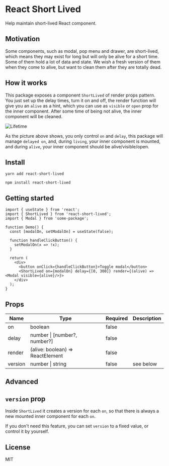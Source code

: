 # React Short Lived

Help maintain short-lived React component.

## Motivation

Some components, such as modal, pop menu and drawer, are short-lived, which means they may exist for long but will
only be alive for a short time. Some of them hold a lot of data and state. We wish a fresh version of them when they
come to alive, but want to clean them after they are totally dead.

## How it works

This package exposes a component `ShortLived` of render props pattern. You just set up the delay times, turn it on and off, the
render function will give you an `alive` as a hint, which you can use as `visible` or `open` prop for the inner component.
After some time of being not alive, the inner component will be cleaned.

![Lifetime](https://user-images.githubusercontent.com/3808838/94229083-16d8aa80-ff31-11ea-8443-c28e204471e7.jpeg)

As the picture above shows, you only control `on` and `delay`, this package will manage `delayed on`, and, during `living`, your
inner component is mounted, and during `alive`, your inner component should be alive/visible/open.

## Install

```
yarn add react-short-lived
```

```
npm install react-short-lived
```

## Getting started

```tsx
import { useState } from 'react';
import { ShortLived } from 'react-short-lived';
import { Modal } from 'some-package';

function Demo() {
  const [modalOn, setModalOn] = useState(false);

  function handleClickButton() {
    setModalOn(x => !x);
  }

  return (
    <div>
      <button onClick={handleClickButton}>Toggle modal</button>
      <ShortLived on={modalOn} delay={[0, 300]} render={(alive) => <Modal visible={alive}/>}>
    </div>
  );
}
```

## Props

| Name    | Type                             | Required | Description |
| ------- | -------------------------------- | -------- | ----------- |
| on      | boolean                          | false    |             |
| delay   | number \| [number?, number?]     | false    |             |
| render  | (alive: boolean) => ReactElement | false    |             |
| version | number \| string                 | false    | see below   |

## Advanced

## `version` prop

Inside `ShortLived` it creates a version for each `on`, so that there is always a new mounted inner component for each `on`.

If you don't need this feature, you can set `version` to a fixed value, or control it by yourself.

## License

MIT
